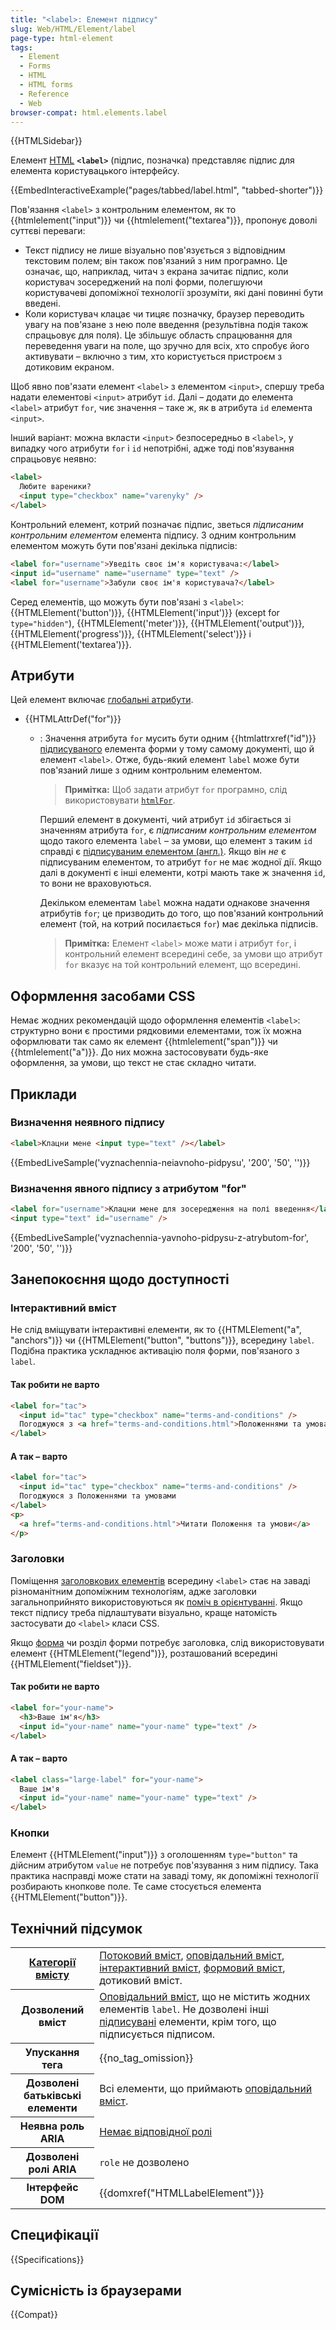 ```yaml
---
title: "<label>: Елемент підпису"
slug: Web/HTML/Element/label
page-type: html-element
tags:
  - Element
  - Forms
  - HTML
  - HTML forms
  - Reference
  - Web
browser-compat: html.elements.label
---
```


{{HTMLSidebar}}

Елемент [HTML](/uk/docs/Web/HTML) **`<label>`** (підпис, позначка) представляє підпис для елемента користувацького інтерфейсу.

{{EmbedInteractiveExample("pages/tabbed/label.html", "tabbed-shorter")}}

Пов'язання `<label>` з контрольним елементом, як то {{htmlelement("input")}} чи {{htmlelement("textarea")}}, пропонує доволі суттєві переваги:

- Текст підпису не лише візуально пов'язується з відповідним текстовим полем; він також пов'язаний з ним програмно. Це означає, що, наприклад, читач з екрана зачитає підпис, коли користувач зосереджений на полі форми, полегшуючи користувачеві допоміжної технології зрозуміти, які дані повинні бути введені.
- Коли користувач клацає чи тицяє позначку, браузер переводить увагу на пов'язане з нею поле введення (результівна подія також спрацьовує для поля). Це збільшує область спрацювання для переведення уваги на поле, що зручно для всіх, хто спробує його активувати – включно з тим, хто користується пристроєм з дотиковим екраном.

Щоб явно пов'язати елемент `<label>` з елементом `<input>`, спершу треба надати елементові `<input>` атрибут `id`. Далі – додати до елемента `<label>` атрибут `for`, чиє значення – таке ж, як в атрибута `id` елемента `<input>`.

Інший варіант: можна вкласти `<input>` безпосередньо в `<label>`, у випадку чого атрибути `for` і `id` непотрібні, адже тоді пов'язування спрацьовує неявно:

```html
<label>
  Любите вареники?
  <input type="checkbox" name="varenyky" />
</label>
```

Контрольний елемент, котрий позначає підпис, зветься _підписаним контрольним елементом_ елемента підпису. З одним контрольним елементом можуть бути пов'язані декілька підписів:

```html
<label for="username">Уведіть своє ім'я користувача:</label>
<input id="username" name="username" type="text" />
<label for="username">Забули своє ім'я користувача?</label>
```

Серед елементів, що можуть бути пов'язані з `<label>`: {{HTMLElement('button')}}, {{HTMLElement('input')}} (except for `type="hidden"`), {{HTMLElement('meter')}}, {{HTMLElement('output')}}, {{HTMLElement('progress')}}, {{HTMLElement('select')}} і {{HTMLElement('textarea')}}.

## Атрибути

Цей елемент включає [глобальні атрибути](/uk/docs/Web/HTML/Global_attributes).

- {{HTMLAttrDef("for")}}

  - : Значення атрибута `for` мусить бути одним {{htmlattrxref("id")}} [підписуваного](/uk/docs/Web/Guide/HTML/Content_categories#pidpysuvani) елемента форми у тому самому документі, що й елемент `<label>`. Отже, будь-який елемент `label` може бути пов'язаний лише з одним контрольним елементом.

    > **Примітка:** Щоб задати атрибут `for` програмно, слід використовувати [`htmlFor`](/uk/docs/Web/API/HTMLLabelElement/htmlFor).

    Перший елемент в документі, чий атрибут `id` збігається зі значенням атрибута `for`, є _підписаним контрольним елементом_ щодо такого елемента `label` – за умови, що елемент з таким `id` справді є [підписуваним елементом (англ.)](https://html.spec.whatwg.org/multipage/forms.html#category-label). Якщо він _не_ є підписуваним елементом, то атрибут `for` не має жодної дії. Якщо далі в документі є інші елементи, котрі мають таке ж значення `id`, то вони не враховуються.

    Декільком елементам `label` можна надати однакове значення атрибутів `for`; це призводить до того, що пов'язаний контрольний елемент (той, на котрий посилається `for`) має декілька підписів.

    > **Примітка:** Елемент `<label>` може мати і атрибут `for`, і контрольний елемент всередині себе, за умови що атрибут `for` вказує на той контрольний елемент, що всередині.

## Оформлення засобами CSS

Немає жодних рекомендацій щодо оформлення елементів `<label>`: структурно вони є простими рядковими елементами, тож їх можна оформлювати так само як елемент {{htmlelement("span")}} чи {{htmlelement("a")}}. До них можна застосовувати будь-яке оформлення, за умови, що текст не стає складно читати.

## Приклади

### Визначення неявного підпису

```html
<label>Клацни мене <input type="text" /></label>
```

{{EmbedLiveSample('vyznachennia-neiavnoho-pidpysu', '200', '50', '')}}

### Визначення явного підпису з атрибутом "for"

```html
<label for="username">Клацни мене для зосередження на полі введення</label>
<input type="text" id="username" />
```

{{EmbedLiveSample('vyznachennia-yavnoho-pidpysu-z-atrybutom-for', '200', '50', '')}}

## Занепокоєння щодо доступності

### Інтерактивний вміст

Не слід вміщувати інтерактивні елементи, як то {{HTMLElement("a", "anchors")}} чи {{HTMLElement("button", "buttons")}}, всередину `label`. Подібна практика ускладнює активацію поля форми, пов'язаного з `label`.

#### Так робити не варто

```html example-bad
<label for="tac">
  <input id="tac" type="checkbox" name="terms-and-conditions" />
  Погоджуюся з <a href="terms-and-conditions.html">Положеннями та умовами</a>
</label>
```

#### А так – варто

```html example-good
<label for="tac">
  <input id="tac" type="checkbox" name="terms-and-conditions" />
  Погоджуюся з Положеннями та умовами
</label>
<p>
  <a href="terms-and-conditions.html">Читати Положення та умови</a>
</p>
```

### Заголовки

Поміщення [заголовкових елементів](/uk/docs/Web/HTML/Element/Heading_Elements) всередину `<label>` стає на заваді різноманітним допоміжним технологіям, адже заголовки загальноприйнято використовуються як [поміч в орієнтуванні](/uk/docs/Web/HTML/Element/Heading_Elements#oriientuvannia). Якщо текст підпису треба підлаштувати візуально, краще натомість застосувати до `<label>` класи CSS.

Якщо [форма](/uk/docs/Web/HTML/Element/form) чи розділ форми потребує заголовка, слід використовувати елемент {{HTMLElement("legend")}}, розташований всередині {{HTMLElement("fieldset")}}.

#### Так робити не варто

```html example-bad
<label for="your-name">
  <h3>Ваше ім'я</h3>
  <input id="your-name" name="your-name" type="text" />
</label>
```

#### А так – варто

```html example-good
<label class="large-label" for="your-name">
  Ваше ім'я
  <input id="your-name" name="your-name" type="text" />
</label>
```

### Кнопки

Елемент {{HTMLElement("input")}} з оголошенням `type="button"` та дійсним атрибутом `value` не потребує пов'язування з ним підпису. Така практика насправді може стати на заваді тому, як допоміжні технології розбирають кнопкове поле. Те саме стосується елемента {{HTMLElement("button")}}.

## Технічний підсумок

<table class="properties">
  <tbody>
    <tr>
      <th scope="row">
        <a href="/uk/docs/Web/Guide/HTML/Content_categories"
          >Категорії вмісту</a
        >
      </th>
      <td>
        <a href="/uk/docs/Web/Guide/HTML/Content_categories#potokovyi-vmist"
          >Потоковий вміст</a
        >,
        <a href="/uk/docs/Web/Guide/HTML/Content_categories#opovidalnyi-vmist"
          >оповідальний вміст</a
        >,
        <a
          href="/uk/docs/Web/Guide/HTML/Content_categories#interaktyvnyi-vmist"
          >інтерактивний вміст</a
        >,
        <a
          href="/uk/docs/Web/Guide/HTML/Content_categories#formovyi-vmist"
          >формовий вміст</a
        >, дотиковий вміст.
      </td>
    </tr>
    <tr>
      <th scope="row">Дозволений вміст</th>
      <td>
        <a href="/uk/docs/Web/Guide/HTML/Content_categories#opovidalnyi-vmist"
          >Оповідальний вміст</a
        >, що не містить жодних елементів <code>label</code>. Не дозволені інші
        <a href="/uk/docs/Web/Guide/HTML/Content_categories#labelable"
          >підписувані</a
        >
        елементи, крім того, що підписується підписом.
      </td>
    </tr>
    <tr>
      <th scope="row">Упускання тега</th>
      <td>{{no_tag_omission}}</td>
    </tr>
    <tr>
      <th scope="row">Дозволені батьківські елементи</th>
      <td>
        Всі елементи, що приймають
        <a href="/uk/docs/Web/Guide/HTML/Content_categories#opovidalnyi-vmist"
          >оповідальний вміст</a
        >.
      </td>
    </tr>
    <tr>
      <th scope="row">Неявна роль ARIA</th>
      <td>
        <a href="https://www.w3.org/TR/html-aria/#dfn-no-corresponding-role"
          >Немає відповідної ролі</a
        >
      </td>
    </tr>
    <tr>
      <th scope="row">Дозволені ролі ARIA</th>
      <td><code>role</code> не дозволено</td>
    </tr>
    <tr>
      <th scope="row">Інтерфейс DOM</th>
      <td>{{domxref("HTMLLabelElement")}}</td>
    </tr>
  </tbody>
</table>

## Специфікації

{{Specifications}}

## Сумісність із браузерами

{{Compat}}
